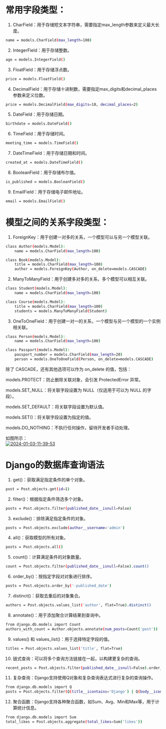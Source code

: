 # 常用字段类型：
1. CharField：用于存储短文本字符串，需要指定max_length参数来定义最大长度。
```bash
name = models.CharField(max_length=100)
```
2. IntegerField：用于存储整数。
```bash
age = models.IntegerField()
```
3. FloatField：用于存储浮点数。
```bash
price = models.FloatField()
```
4. DecimalField：用于存储十进制数，需要指定max_digits和decimal_places参数来定义位数。
```bash
price = models.DecimalField(max_digits=10, decimal_places=2)
```
5. DateField：用于存储日期。
```bash
birthdate = models.DateField()
```
6. TimeField：用于存储时间。
```bash
meeting_time = models.TimeField()
```
7. DateTimeField：用于存储日期和时间。
```bash
created_at = models.DateTimeField()
```
8. BooleanField：用于存储布尔值。
```bash
is_published = models.BooleanField()
```
9. EmailField：用于存储电子邮件地址。
```bash
email = models.EmailField()
```

# 模型之间的关系字段类型：
1. ForeignKey：用于创建一对多的关系，一个模型可以与另一个模型关联。
```bash
class Author(models.Model):
    name = models.CharField(max_length=100)

class Book(models.Model):
    title = models.CharField(max_length=100)
    author = models.ForeignKey(Author, on_delete=models.CASCADE)
```
2. ManyToManyField：用于创建多对多的关系，多个模型可以相互关联。
```bash
class Student(models.Model):
    name = models.CharField(max_length=100)

class Course(models.Model):
    title = models.CharField(max_length=100)
    students = models.ManyToManyField(Student)
```
3. OneToOneField：用于创建一对一的关系，一个模型与另一个模型的一个实例相关联。
```bash
class Person(models.Model):
    name = models.CharField(max_length=100)

class Passport(models.Model):
    passport_number = models.CharField(max_length=20)
    person = models.OneToOneField(Person, on_delete=models.CASCADE)
```

除了 CASCADE，还有其他选项可以作为 on_delete 的值，包括：

models.PROTECT：防止删除关联对象，会引发 ProtectedError 异常。

models.SET_NULL：将关联字段设置为 NULL（仅适用于可以为 NULL 的字段）。

models.SET_DEFAULT：将关联字段设置为默认值。

models.SET()：将关联字段设置为指定的值。

models.DO_NOTHING：不执行任何操作，留待开发者手动处理。

如图所示：  
[![2024-01-03-11-39-53](https://i.ibb.co/474vHqt/2024-01-03-11-39-53.png)](https://ibb.co/mGhZ3jT)

# Django的数据库查询语法
1. get()：获取满足指定条件的单个对象。
```bash
post = Post.objects.get(id=1)
```
2. filter()：根据指定条件筛选多个对象。
```bash
posts = Post.objects.filter(published_date__isnull=False)
```
3. exclude()：排除满足指定条件的对象。
```bash
posts = Post.objects.exclude(author__username='admin')
```
4. all()：获取模型的所有对象。
```bash
posts = Post.objects.all()
```
5. count()：计算满足条件的对象数量。
```bash
count = Post.objects.filter(published_date__isnull=False).count()
```
6. order_by()：按指定字段对对象进行排序。
```bash
posts = Post.objects.order_by('-published_date')
```
7. distinct()：获取去重后的对象集合。
```bash
authors = Post.objects.values_list('author', flat=True).distinct()
```
8. annotate()：用于添加聚合计算结果到查询中。
```bash
from django.db.models import Count
authors_with_count = Author.objects.annotate(num_posts=Count('post'))
```
9. values() 和 values_list()：用于选择特定字段的值。
```bash
titles = Post.objects.values_list('title', flat=True)
```
10. 链式查询：可以将多个查询方法链接在一起，以构建更复杂的查询。
```bash
recent_posts = Post.objects.filter(published_date__isnull=False).order_by('-published_date')[:5]
```
11. 复杂查询：Django支持使用Q对象和复杂查询表达式进行复杂的查询操作。
```bash
from django.db.models import Q
posts = Post.objects.filter(Q(title__icontains='Django') | Q(body__icontains='Django'))
```
12. 聚合函数：Django支持各种聚合函数，如Sum、Avg、Min和Max等，用于计算统计信息。
```bash
from django.db.models import Sum
total_likes = Post.objects.aggregate(total_likes=Sum('likes'))
```
